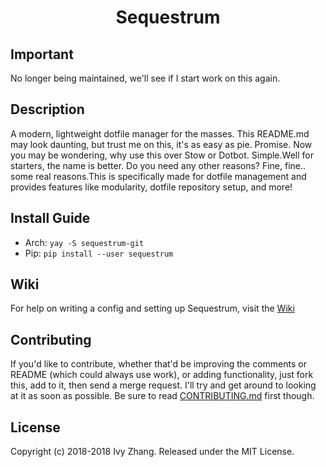 <div align="center">
	<h1>Sequestrum</h1>
</div>

## Important
No longer being maintained, we'll see if I start work on this again.

## Description
A modern, lightweight dotfile manager for the masses. This README.md may look daunting, but trust me on this, it's as easy as pie.
Promise. Now you may be wondering, why use this over Stow or Dotbot. Simple.Well for starters, the name is better. Do you need any
other reasons? Fine, fine.. some real reasons.This is specifically made for dotfile management and provides features like modularity, 
dotfile repository setup, and more!

## Install Guide
- Arch: `yay -S sequestrum-git`
- Pip: `pip install --user sequestrum`

## Wiki
For help on writing a config and setting up Sequestrum, visit the [Wiki](https://github.com/iiPlasma/sequestrum/wiki)

## Contributing
If you'd like to contribute, whether that'd be improving the comments or README (which could always use work), or adding functionality,
just fork this, add to it, then send a merge request. I'll try and get around to looking at it as soon as possible.
Be sure to read [CONTRIBUTING.md](CONTRIBUTING.md) first though.

## License
Copyright (c) 2018-2018 Ivy Zhang. Released under the MIT License.
